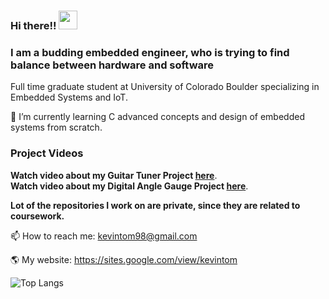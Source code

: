 ### Hi there!! <img src="https://raw.githubusercontent.com/MartinHeinz/MartinHeinz/master/wave.gif" width="30px">

### I am a budding embedded engineer, who is trying to find balance between hardware and software

Full time graduate student at University of Colorado Boulder specializing in Embedded Systems and IoT.

🌱 I’m currently learning C advanced concepts and design of embedded systems from scratch.  

### Project Videos  
**Watch video about my Guitar Tuner Project [here](https://drive.google.com/file/d/12fesfPlrtZkJAoxgFAYbVmgJYgYGukvr/view?usp=sharing)**.  
**Watch video about my Digital Angle Gauge Project [here](https://drive.google.com/file/d/1oIr_fNSRlbOBn8hfRs_yd6o9VZI9CJ8w/view?usp=sharing)**. 


**Lot of the repositories I work on are private, since they are related to coursework.**



📫 How to reach me: kevintom98@gmail.com

🌎 My website: https://sites.google.com/view/kevintom

![Top Langs](https://github-readme-stats.vercel.app/api/top-langs/?username=kevintom98&layout=compact)
